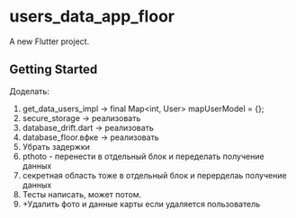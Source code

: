 # users_data_app_floor

A new Flutter project.

## Getting Started

Доделать:

1. get_data_users_impl -> final Map<int, User>  mapUserModel =  {};
2. secure_storage -> реализовать
3. database_drift.dart -> реализовать
4. database_floor.вфке -> реализовать
5. Убрать задержки
6. pthoto - перенести в отдельный блок и переделать получение данных
7. секретная область тоже в отдельный блок и перерделаь получение данных
8. Тесты написать, может потом.
9. +Удалить фото и данные карты если удаляется пользователь

